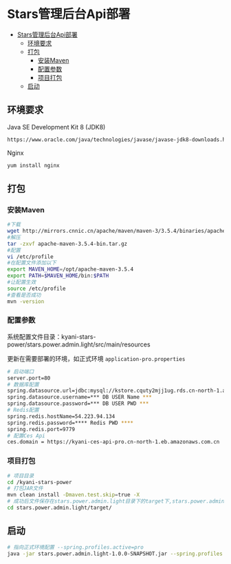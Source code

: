 # Stars管理后台Api部署
- [Stars管理后台Api部署](#stars管理后台api部署)
  - [环境要求](#环境要求)
  - [打包](#打包)
    - [安装Maven](#安装maven)
    - [配置参数](#配置参数)
    - [项目打包](#项目打包)
  - [启动](#启动)

## 环境要求
Java SE Development Kit 8 (JDK8)
```bash
https://www.oracle.com/java/technologies/javase/javase-jdk8-downloads.html
```
Nginx
```bash
yum install nginx
```
## 打包
### 安装Maven
``` bash
#下载
wget http://mirrors.cnnic.cn/apache/maven/maven-3/3.5.4/binaries/apache-maven-3.5.4-bin.tar.gz
#解压
tar -zxvf apache-maven-3.5.4-bin.tar.gz
#配置
vi /etc/profile
#在配置文件添加以下
export MAVEN_HOME=/opt/apache-maven-3.5.4
export PATH=$MAVEN_HOME/bin:$PATH
#让配置生效
source /etc/profile
#查看是否成功
mvn -version
```

### 配置参数
系统配置文件目录：kyani-stars-power/stars.power.admin.light/src/main/resources

更新在需要部署的环境，如正式环境 `application-pro.properties`
``` bash
# 启动端口
server.port=80
# 数据库配置
spring.datasource.url=jdbc:mysql://kstore.cquty2mjj1ug.rds.cn-north-1.amazonaws.com.cn:3306/kyani?useUnicode=true&characterEncoding=UTF-8&relaxAutoCommit=true&zeroDateTimeBehavior=convertToNull
spring.datasource.username=*** DB USER Name ***
spring.datasource.password=*** DB USER PWD ***
# Redis配置
spring.redis.hostName=54.223.94.134
spring.redis.password=**** Redis PWD ****
spring.redis.port=9779
# 配置Ces Api
ces.domain = https://kyani-ces-api-pro.cn-north-1.eb.amazonaws.com.cn
```


### 项目打包
``` bash
# 项目目录
cd /kyani-stars-power
# 打包JAR文件
mvn clean install -Dmaven.test.skip=true -X
# 成功后文件保存在stars.power.admin.light目录下的target下,stars.power.admin.light-1.0.0-SNAPSHOT.jar
cd stars.power.admin.light/target/
```

## 启动
```bash
# 指向正式环境配置 --spring.profiles.active=pro
java -jar stars.power.admin.light-1.0.0-SNAPSHOT.jar --spring.profiles.active=pro
```
